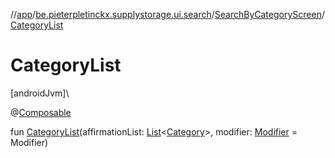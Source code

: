 //[app](../../../index.md)/[be.pieterpletinckx.supplystorage.ui.search](../index.md)/[SearchByCategoryScreen](index.md)/[CategoryList](-category-list.md)

# CategoryList

[androidJvm]\

@[Composable](https://developer.android.com/reference/kotlin/androidx/compose/runtime/Composable.html)

fun [CategoryList](-category-list.md)(affirmationList: [List](https://kotlinlang.org/api/latest/jvm/stdlib/kotlin.collections/-list/index.html)&lt;[Category](../../be.pieterpletinckx.supplystorage.data/-category/index.md)&gt;, modifier: [Modifier](https://developer.android.com/reference/kotlin/androidx/compose/ui/Modifier.html) = Modifier)
